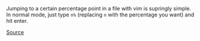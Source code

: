 Jumping to a certain percentage point in a file with vim is supringly simple. In normal mode, just type `n%` (replacing `n` with the percentage you want) and hit enter.

[Source]

[Source]: http://dailyvim.blogspot.com/2008/09/jump-to-percent-of-file.html
